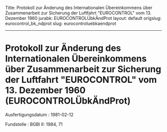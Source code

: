 Title: Protokoll zur Änderung des Internationalen Übereinkommens über Zusammenarbeit
  zur Sicherung der Luftfahrt "EUROCONTROL" vom 13. Dezember 1960
jurabk: EUROCONTROLÜbkÄndProt
layout: default
origslug: eurocontrol_bk_ndprot
slug: eurocontroluebkaendprot

---

# Protokoll zur Änderung des Internationalen Übereinkommens über Zusammenarbeit zur Sicherung der Luftfahrt "EUROCONTROL" vom 13. Dezember 1960 (EUROCONTROLÜbkÄndProt)

Ausfertigungsdatum
:   1981-02-12

Fundstelle
:   BGBl II: 1984, 71


